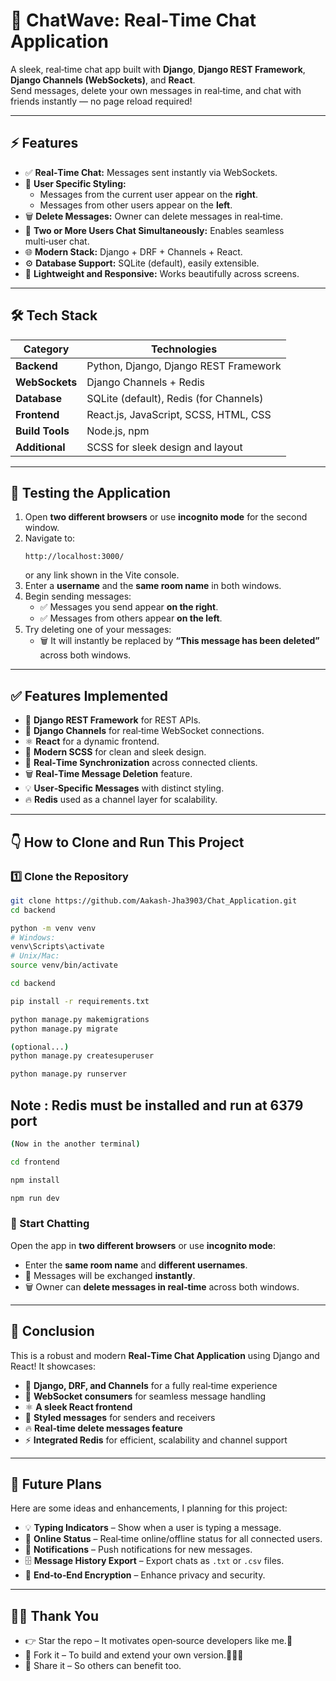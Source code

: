 # 💬 ChatWave: Real‑Time Chat Application

A sleek, real‑time chat app built with **Django**, **Django REST Framework**, **Django Channels (WebSockets)**, and **React**.  
Send messages, delete your own messages in real‑time, and chat with friends instantly — no page reload required!

---

## ⚡ Features
- ✅ **Real‑Time Chat:** Messages sent instantly via WebSockets.
- 👥 **User Specific Styling:**  
  - Messages from the current user appear on the **right**.  
  - Messages from other users appear on the **left**.
- 🗑️ **Delete Messages:** Owner can delete messages in real‑time.
- 👥 **Two or More Users Chat Simultaneously:** Enables seamless multi‑user chat.
- 🌐 **Modern Stack:** Django + DRF + Channels + React.
- ⚙️ **Database Support:** SQLite (default), easily extensible.
- 🚀 **Lightweight and Responsive:** Works beautifully across screens.

---

## 🛠️ Tech Stack

| Category       | Technologies                           |
|----------------|----------------------------------------|
| **Backend**    | Python, Django, Django REST Framework  |
| **WebSockets** | Django Channels + Redis                |
| **Database**   | SQLite (default), Redis (for Channels) |
| **Frontend**   | React.js, JavaScript, SCSS, HTML, CSS  |
| **Build Tools**| Node.js, npm                           |
| **Additional** | SCSS for sleek design and layout       |

---

## 🧪 Testing the Application
1. Open **two different browsers** or use **incognito mode** for the second window.
2. Navigate to:
    ```
    http://localhost:3000/
    ```
    or any link shown in the Vite console.
3. Enter a **username** and the **same room name** in both windows.
4. Begin sending messages:
    - ✅ Messages you send appear **on the right**.
    - ✅ Messages from others appear **on the left**.
5. Try deleting one of your messages:
    - 🗑️ It will instantly be replaced by **“This message has been deleted”** across both windows.

---

## ✅ Features Implemented
- 🚀 **Django REST Framework** for REST APIs.
- 🧠 **Django Channels** for real‑time WebSocket connections.
- ⚛️ **React** for a dynamic frontend.
- 🎨 **Modern SCSS** for clean and sleek design.
- 🔄 **Real‑Time Synchronization** across connected clients.
- 🗑️ **Real‑Time Message Deletion** feature.
- 💡 **User‑Specific Messages** with distinct styling.
- 🔥 **Redis** used as a channel layer for scalability.

---

## 👇 How to Clone and Run This Project

### 1️⃣ Clone the Repository
```bash
git clone https://github.com/Aakash-Jha3903/Chat_Application.git
cd backend
```

```bash
python -m venv venv
# Windows:
venv\Scripts\activate
# Unix/Mac:
source venv/bin/activate
```

```bash
cd backend
```

```bash
pip install -r requirements.txt
```

```bash
python manage.py makemigrations
python manage.py migrate
```

```bash
(optional...)
python manage.py createsuperuser
```

```bash
python manage.py runserver
```

## Note : Redis must be installed and run at 6379 port


```bash
(Now in the another terminal)

cd frontend
```

```bash
npm install
```

```bash
npm run dev
```

### 🚀 Start Chatting
Open the app in **two different browsers** or use **incognito mode**:

- Enter the **same room name** and **different usernames**.
- 💬 Messages will be exchanged **instantly**.
- 🗑️ Owner can **delete messages in real‑time** across both windows.

---

## 👏 Conclusion
This is a robust and modern **Real‑Time Chat Application** using Django and React! It showcases:

- 🚀 **Django, DRF, and Channels** for a fully real‑time experience
- 🧠 **WebSocket consumers** for seamless message handling
- ⚛️ **A sleek React frontend**
- 🎨 **Styled messages** for senders and receivers
- 🔥 **Real‑time delete messages feature**
- ⚡ **Integrated Redis** for efficient, scalability and channel support

---

## 🔮 Future Plans
Here are some ideas and enhancements, I planning for this project:

- 💡 **Typing Indicators** – Show when a user is typing a message.  
- 👥 **Online Status** – Real‑time online/offline status for all connected users.  
- 🔔 **Notifications** – Push notifications for new messages.  
- 🗄️ **Message History Export** – Export chats as `.txt` or `.csv` files.    
- 🔐 **End‑to‑End Encryption** – Enhance privacy and security.  


---


## 🙏🏻 Thank You 
- 👉 Star the repo – It motivates open‑source developers like me.🙂
- 🍴 Fork it – To build and extend your own version.🧑🏻‍💻
- 📢 Share it – So others can benefit too.